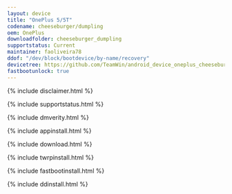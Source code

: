 ```yaml
---
layout: device
title: "OnePlus 5/5T"
codename: cheeseburger/dumpling
oem: OnePlus
downloadfolder: cheeseburger_dumpling
supportstatus: Current
maintainer: faoliveira78
ddof: "/dev/block/bootdevice/by-name/recovery"
devicetree: https://github.com/TeamWin/android_device_oneplus_cheeseburger_dumpling
fastbootunlock: true
---
```


{% include disclaimer.html %}

{% include supportstatus.html %}

{% include dmverity.html %}

{% include appinstall.html %}

{% include download.html %}

{% include twrpinstall.html %}

{% include fastbootinstall.html %}

{% include ddinstall.html %}
